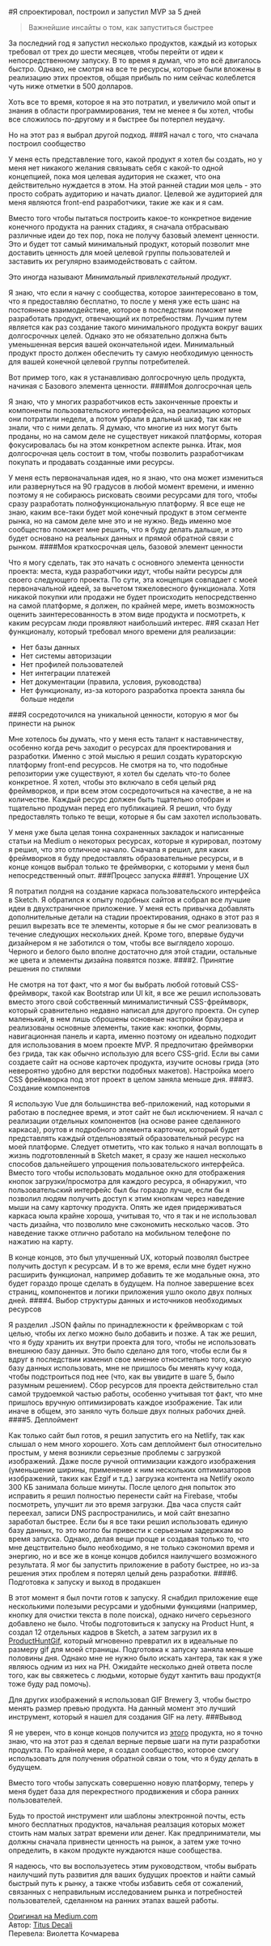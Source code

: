 #Я спроектировал, построил и запустил MVP за 5 дней
>Важнейшие инсайты о том, как запуститься быстрее

За последний год я запустил несколько продуктов, каждый из которых требовал от трех до шести месяцев, чтобы перейти от идеи к непосредственному запуску. В то время я думал, что это всё двигалось быстро. Однако, не смотря на все те ресурсы, которые были вложены в реализацию этих проектов, общая прибыль по ним сейчас колеблется чуть ниже отметки в 500 долларов.

Хоть все то время, которое я на это потратил, и увеличило мой опыт и знания в области программирования, тем не менее я бы хотел, чтобы все сложилось по-другому и я быстрее бы потерпел неудачу.

Но на этот раз я выбрал другой подход.
###Я начал с того, что сначала построил сообщество

У меня есть представление того, какой продукт я хотел бы создать, но у меня нет никакого желания связывать себя с какой-то одной концепцией, пока моя целевая аудитория не скажет, что она действительно нуждается в этом. На этой ранней стадии моя цель - это просто собрать аудиторию и начать диалог. Целевой же аудиторией для меня являются front-end разработчики, такие же как и я сам.

Вместо того чтобы пытаться построить какое-то конкретное видение конечного продукта на ранних стадиях, я сначала отбрасываю различные идеи до тех пор, пока не получу базовый элемент ценности. Это и будет тот самый минимальный продукт, который позволит мне доставить ценность для моей целевой группы пользователей и заставить их регулярно взаимодействовать с сайтом.

Это иногда называют *Минимальный привлекательный продукт*.

Я знаю, что если я начну с сообщества, которое заинтересовано в том, что я предоставляю бесплатно, то после у меня уже есть шанс на постоянное взаимодейстиве, которое в последствии поможет мне разработать продукт, отвечающий их потребностям. Лучшим путем является как раз создание такого минимального продукта вокруг ваших долгосрочных целей. Однако это не обязательно должна быть уменьшенная версия вашей окончательной идеи. Минимальный продукт просто должен обеспечить ту самую необходимую ценность для вашей конечной целевой группы потребителей.

Вот пример того, как я устанавливаю долгосрочную цель продукта, начиная с Базового элемента ценности.
####Моя долгосрочная цель

Я знаю, что у многих разработчиков есть законченные проекты и компоненты пользовательского интерфейса, на реализацию которых они потратили недели, а потом убрали в дальный шкаф, так как не знали, что с ними делать. Я думаю, что многие из них могут быть проданы, но на самом деле не существует никакой платформы, которая фокусировалась бы на этом конкретном аспекте рынка. Итак, моя долгосрочная цель состоит в том, чтобы позволить разработчикам покупать и продавать созданные ими ресурсы.

У меня есть первоначальная идея, но я знаю, что она может измениться или развернуться на 90 градусов в любой момент времени, и именно поэтому я не собираюсь рисковать своими ресурсами для того, чтобы сразу разработать полнофункциональную платформу. Я все еще не знаю, каким все-таки будет мой конечный продукт в этом сегменте рынка, но на самом деле мне это и не нужно. Ведь именно мое сообщество поможет мне решить, что я буду делать дальше, и это будет основано на реальных данных и прямой обратной связи с рынком.
####Моя краткосрочная цель, базовой элемент ценности

Что я могу сделать, так это начать с основного элемента ценности проекта: места, куда разработчики идут, чтобы найти ресурсы для своего следующего проекта. По сути, эта концепция совпадает с моей первоначальной идеей, за вычетом тяжеловесного функционала. Хотя никакой покупки или продажи не будет происходить непосредственно на самой платформе, я должен, по крайней мере, иметь возможность оценить заинтересованность в этом виде продукта и посмотреть, к каким ресурсам люди проявляют наибольший интерес.
##Я сказал Нет функционалу, который требовал много времени для реализации:

- Нет базы данных
- Нет системы авторизации
- Нет профилей пользователей
- Нет интеграции платежей
- Нет документации (правила, условия, руководства)
- Нет функционалу, из-за которого разработка проекта заняла бы больше недели

###Я сосредоточился на уникальной ценности, которую я мог бы принести на рынок

Мне хотелось бы думать, что у меня есть талант к наставничеству, особенно когда речь заходит о ресурсах для проектирования и разработки. Именно с этой мыслью я решил создать кураторскую платформу front-end ресурсов. Не смотря на то, что подобные репозитории уже существуют, я хотел бы сделать что-то более конкретное. Я хотел, чтобы это включало в себя целый ряд фреймворков, и при всем этом сосредоточиться на качестве, а не на количестве. Каждый ресурс должен быть тщательно отобран и тщательно продуман перед его публикацией. Я решил, что буду предоставлять только те вещи, которые я бы сам захотел использовать.

У меня уже была целая тонна сохраненных закладок и написанные статьи на Medium о некоторых ресурсах, которые я курировал, поэтому я решил, что это отличное начало. Сначала я решил, для каких фреймворков я буду предоставлять образовательные ресурсы, и в конце концов выбрал только те фреймворки, с которыми у меня был непосредственный опыт.
###Процесс запуска
####1. Упрощение UX

Я потратил полдня на создание каркаса пользовательского интерфейса в Sketch. Я обратился к опыту подобных сайтов и собрал все лучшие идеи в двухстраничное приложение. У меня есть привычка добавлять дополнительные детали на стадии проектирования, однако в этот раз я решил вырезать все те элементы, которые я бы не смог реализовать в течение следующих нескольких дней. Кроме того, впервые будучи дизайнером я не заботился о том, чтобы все выглядело хорошо. Черного и белого было вполне достаточно для этой стадии, остальные же цвета и элементы дизайна появятся позже.
####2. Принятие решения по стилями

Не смотря на тот факт, что я мог бы выбрать любой готовый CSS-фреймворк, такой как Bootstrap или UI kit, я все же решил использовать вместо этого свой собственный минималистичный CSS-фреймворк, который сравнительно недавно написал для другого проекта. Он супер маленький, в нем лишь сброшены основные настройки браузера и реализованы основные элементы, такие как: кнопки, формы, навигационная панель и карта, именно поэтому он идеально подходит для использования в моем проекте MVP. Я предпочитаю фреймворки без грида, так как обычно использую для всего CSS-grid. Если вы сами создаете сайт на основе карточек продукта, изучите основы грида (это невероятно удобно для верстки подобных макетов). Настройка моего CSS фреймворка под этот проект в целом заняла меньше дня.
####3. Создание компонентов

Я использую Vue для большинства веб-приложений, над которыми я работаю в последнее время, и этот сайт не был исключением. Я начал с реализации отдельных компонентов (на основе ранее сделанного каркаса), роутов и подробного элемента карточки, который будет представлять каждый отдельновзятый образовательный ресурс на моей платформе. Следует отметить, что как только я начал воплощать в жизнь подготовленный в Sketch макет, я сразу же нашел несколько способов дальнейшего упрощения пользовательского интерфейса. Вместо того чтобы использовать модальное окно для отображения кнопок загрузки/просмотра для каждого ресурса, я обнаружил, что пользовательский интерфейс был бы гораздо лучше, если бы я позволил людям получить доступ к этим кнопкам через наведение мыши на саму карточку продукта. Опять же идея придерживаться каркаса юыла крайне хороша, учитывая то, что я так и не использовал часть дизайна, что позволило мне сэкономить несколько часов. Это наведение также отлично работало на мобильном телефоне по нажатию на карту.

В конце концов, это был улучшенный UX, который позволял быстрее получить доступ к ресурсам. И в то же время, если мне будет нужно расширить функционал, например добавить те же модальные окна, это будет гораздо проще сделать в будущем. На полное завершение всех страниц, компонентов и логики приложения ушло около двух полных дней.
####4. Выбор структуры данных и источников необходимых ресурсов

Я разделил .JSON файлы по принадлежности к фреймворкам с той целью, чтобы их легко можно было добавить и позже. А так же решил, что я буду хранить их внутри проекта для того, чтобы не использовать внешнюю базу данных. Это было сделано для того, чтобы если бы я вдруг в последствии изменил свое мнение относительно того, какую базу данных использовать, мне не пришлось бы менять кучу кода, чтобы подстроиться под нее (что, как вы увидите в шаге 5, было разумным решением). Сбор ресурсов для проекта действительно стал самой трудоемкой частью работы, особенно учитывая тот факт, что мне пришлось вручную оптимизировать каждое изображение. Так или иначе в общем, это заняло чуть больше двух полных рабочих дней.
####5. Деплоймент

Как только сайт был готов, я решил запустить его на Netlify, так как слышал о нем много хорошего. Хоть сам деплоймент был относительно простым, у меня возникли серьезные проблемы с загрузкой изображений. Даже после ручной оптимизации каждого изображения (уменьшение ширины, применение к ним нескольких оптимизаторов изображений, таких как Ezgif и т.д.) загрузка контента на Netlify около 300 КБ занимала больше минуты. После целого дня попыток это исправить я решил полностью перенести сайт на Firebase, чтобы посмотреть, улучшит ли это время загрузки. Два часа спустя сайт переехал, записи DNS распространились, и мой сайт внезапно заработал быстрее. Если бы я все таки решил использовать единую базу данных, то это могло бы привести к серьезным задержкам во время запуска. Однако, делая вещи проще и создавая только то, что мне децствительно было необходимо, я не только сэкономил время и энергию, но и все же в конце концов добился наилучшего возможного результата. Я мог бы запустить приложение в работу быстрее, но из-за решения этих проблем я потерял целый день разработки.
####6. Подготовка к запуску и выход в продакшен

В этот момент я был почти готов к запуску. Я снабдил приложение еще несколькими полезыми ресурсами и удобными функциями (например, кнопку для очистки текста в поле поиска), однако ничего серьезного добавлено не было. Чтобы подготовиться к запуску на Product Hunt, я создал 12 отдельных кадров в Sketch, а затем загрузил их в [ProductHuntGif](https://producthuntgif.com/), который мгновенно превратил их в идеальные по размеру gif для моей страницы. Подготовка к запуску заняла меньше половины дня. Однако мне не нужно было искать хантера, так как я уже являюсь одним из них на РН. Ожидайте несколько дней ответа после того, как вы свяжетесь с людьми, которые будут хантить ваш продукт(я тоже буду рад помочь).

Для других изображений я использовал GIF Brewery 3, чтобы быстро менять размер превью продукта. На данный момент это лучший инструмент, который я нашел для создания GIF на лету.
###Вывод

Я не уверен, что в конце концов получится из [этого](https://www.producthunt.com/posts/frontendsource) продукта, но я точно знаю, что на этот раз я сделал верные первые шаги на пути разработки продукта. По крайней мере, я создал сообщество, которое смогу использовать для получения обратной связи о том, что я буду делать в будущем.

Вместо того чтобы запускать совершенно новую платформу, теперь у меня будет база для перекрестного продвижения и сбора ранних пользователей.

Будь то простой инструмент или шаблоны электронной почты, есть много бесплатных продуктов, начальная реалзация которых может стоить нам малых затрат времени или денег. Как предприниматели, мы должны сначала привнести ценность на рынок, а затем уже точно определить, в каком продукте нуждаются наше сообщества.

Я надеюсь, что вы воспользуетесь этим руководством, чтобы выбрать наилучший путь развития для ваших будущих проектов и найти самый быстрый путь к рынку, а также чтобы избавить себя от сожалений, связанных с неправильным исследованием рынка и потребностей пользователей, сделанном на ранних этапах вашей работы.

[Оригинал на Medium.com](https://medium.com/better-programming/i-designed-built-and-launched-an-mvp-platform-in-5-days-c06fa629adb9)  
Автор: [Titus Decali](https://medium.com/@titusdecali)  
Перевела: Виолетта Кочмарева
